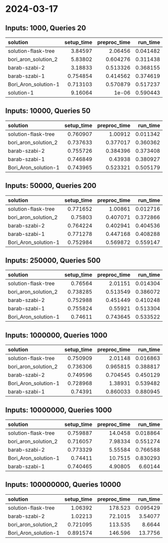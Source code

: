 # 2024-03-17

## Inputs: 1000, Queries 20

| solution             |   setup_time |   preproc_time |   run_time |
|:---------------------|-------------:|---------------:|-----------:|
| solution-flask-tree  |     3.84597  |       2.06456  |   0.041482 |
| bori_aron_solution_2 |     5.83802  |       0.604276 |   0.311438 |
| barab-szabi-2        |     3.18833  |       0.513326 |   0.368155 |
| barab-szabi-1        |     0.754854 |       0.414562 |   0.374619 |
| Bori_Aron_solution-1 |     0.713103 |       0.570879 |   0.517237 |
| solution-1           |     9.16064  |       1e-06    |   0.590443 |

## Inputs: 10000, Queries 50

| solution             |   setup_time |   preproc_time |   run_time |
|:---------------------|-------------:|---------------:|-----------:|
| solution-flask-tree  |     0.760907 |       1.00912  |   0.011342 |
| bori_aron_solution_2 |     0.737633 |       0.377017 |   0.360362 |
| barab-szabi-2        |     0.755726 |       0.384396 |   0.373408 |
| barab-szabi-1        |     0.746849 |       0.43938  |   0.380927 |
| Bori_Aron_solution-1 |     0.743965 |       0.523321 |   0.505179 |

## Inputs: 50000, Queries 200

| solution             |   setup_time |   preproc_time |   run_time |
|:---------------------|-------------:|---------------:|-----------:|
| solution-flask-tree  |     0.771652 |       1.00861  |   0.012716 |
| bori_aron_solution_2 |     0.75803  |       0.407071 |   0.372866 |
| barab-szabi-2        |     0.764224 |       0.402941 |   0.404536 |
| barab-szabi-1        |     0.771278 |       0.447168 |   0.408288 |
| Bori_Aron_solution-1 |     0.752984 |       0.569872 |   0.559147 |

## Inputs: 250000, Queries 500

| solution             |   setup_time |   preproc_time |   run_time |
|:---------------------|-------------:|---------------:|-----------:|
| solution-flask-tree  |     0.76564  |       2.01151  |   0.014304 |
| bori_aron_solution_2 |     0.738285 |       0.513549 |   0.386072 |
| barab-szabi-2        |     0.752988 |       0.451449 |   0.410248 |
| barab-szabi-1        |     0.755824 |       0.55921  |   0.513304 |
| Bori_Aron_solution-1 |     0.74611  |       0.743645 |   0.533522 |

## Inputs: 1000000, Queries 1000

| solution             |   setup_time |   preproc_time |   run_time |
|:---------------------|-------------:|---------------:|-----------:|
| solution-flask-tree  |     0.750909 |       2.01148  |   0.016863 |
| bori_aron_solution_2 |     0.736306 |       0.965815 |   0.388817 |
| barab-szabi-2        |     0.749596 |       0.704545 |   0.450129 |
| Bori_Aron_solution-1 |     0.728968 |       1.38931  |   0.539482 |
| barab-szabi-1        |     0.74391  |       0.860033 |   0.880945 |

## Inputs: 10000000, Queries 1000

| solution             |   setup_time |   preproc_time |   run_time |
|:---------------------|-------------:|---------------:|-----------:|
| solution-flask-tree  |     0.759887 |       14.0458  |   0.018864 |
| bori_aron_solution_2 |     0.716057 |        7.98334 |   0.551274 |
| barab-szabi-2        |     0.773329 |        5.55584 |   0.766588 |
| Bori_Aron_solution-1 |     0.74411  |       10.7515  |   0.830293 |
| barab-szabi-1        |     0.740465 |        4.90805 |   6.60144  |

## Inputs: 100000000, Queries 10000

| solution             |   setup_time |   preproc_time |   run_time |
|:---------------------|-------------:|---------------:|-----------:|
| solution-flask-tree  |     1.06392  |       178.523  |   0.095429 |
| barab-szabi-2        |     1.02213  |        72.1015 |   3.54077  |
| bori_aron_solution_2 |     0.721095 |       113.535  |   8.6644   |
| Bori_Aron_solution-1 |     0.891574 |       146.596  |  13.7756   |